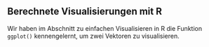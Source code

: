 ## Berechnete Visualisierungen mit  R

Wir haben im Abschnitt zu einfachen Visualisieren in R die Funktion  `ggplot()` kennengelernt, um zwei Vektoren zu visualisieren.